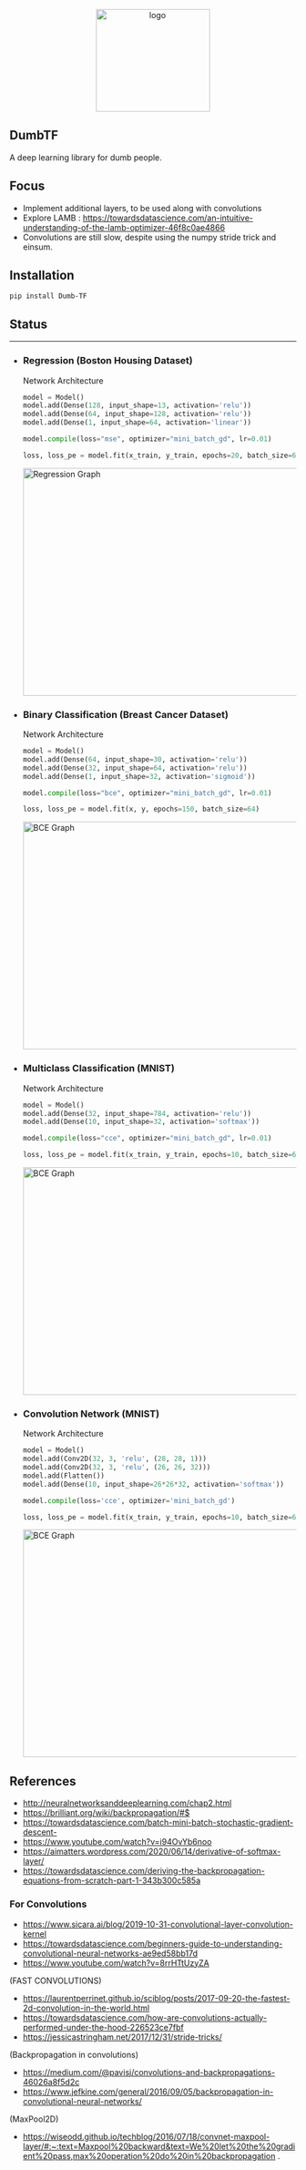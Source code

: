 <p align=center><img src="images/logo.png"
     alt="logo"
     style="height: 180px; width: 200px;" /></p>

DumbTF
---
A deep learning library for dumb people.

Focus
---

- Implement additional layers, to be used along with convolutions
- Explore LAMB : https://towardsdatascience.com/an-intuitive-understanding-of-the-lamb-optimizer-46f8c0ae4866
- Convolutions are still slow, despite using the numpy stride trick and einsum.

## Installation

`pip install Dumb-TF`

## Status
---

- ### Regression (Boston Housing Dataset)
  Network Architecture
    ```python 
    model = Model()
    model.add(Dense(128, input_shape=13, activation='relu'))
    model.add(Dense(64, input_shape=128, activation='relu'))
    model.add(Dense(1, input_shape=64, activation='linear'))

    model.compile(loss="mse", optimizer="mini_batch_gd", lr=0.01)

    loss, loss_pe = model.fit(x_train, y_train, epochs=20, batch_size=64)
    ```
  <img src="images/regression.png"
  alt="Regression Graph"
  style="margin-right: 10px; height:400px; width: 800px;" />

- ### Binary Classification (Breast Cancer Dataset)
  Network Architecture
    ```python
    model = Model()
    model.add(Dense(64, input_shape=30, activation='relu'))
    model.add(Dense(32, input_shape=64, activation='relu'))
    model.add(Dense(1, input_shape=32, activation='sigmoid'))

    model.compile(loss="bce", optimizer="mini_batch_gd", lr=0.01)

    loss, loss_pe = model.fit(x, y, epochs=150, batch_size=64)
    ```
  <img src="images/bce.png"
  alt="BCE Graph"
  style="margin-right: 10px; height:400px; width: 800px;" />

- ### Multiclass Classification (MNIST)
  Network Architecture
    ```python
    model = Model()
    model.add(Dense(32, input_shape=784, activation='relu'))
    model.add(Dense(10, input_shape=32, activation='softmax'))

    model.compile(loss="cce", optimizer="mini_batch_gd", lr=0.01)

    loss, loss_pe = model.fit(x_train, y_train, epochs=10, batch_size=64)
    ```
  <img src="images/cce.png"
  alt="BCE Graph"
  style="margin-right: 10px; height:400px; width: 800px;" />

- ### Convolution Network (MNIST)
  Network Architecture
    ```python
    model = Model()
    model.add(Conv2D(32, 3, 'relu', (28, 28, 1)))
    model.add(Conv2D(32, 3, 'relu', (26, 26, 32)))
    model.add(Flatten())
    model.add(Dense(10, input_shape=26*26*32, activation='softmax'))

    model.compile(loss='cce', optimizer='mini_batch_gd')

    loss, loss_pe = model.fit(x_train, y_train, epochs=10, batch_size=64)
    ```
  <img src="images/conv.png"
  alt="BCE Graph"
  style="margin-right: 10px; height:400px; width: 800px;" />

## References

- http://neuralnetworksanddeeplearning.com/chap2.html
- https://brilliant.org/wiki/backpropagation/#$
- https://towardsdatascience.com/batch-mini-batch-stochastic-gradient-descent-
- https://www.youtube.com/watch?v=i94OvYb6noo
- https://aimatters.wordpress.com/2020/06/14/derivative-of-softmax-layer/
- https://towardsdatascience.com/deriving-the-backpropagation-equations-from-scratch-part-1-343b300c585a

### For Convolutions

* https://www.sicara.ai/blog/2019-10-31-convolutional-layer-convolution-kernel
* https://towardsdatascience.com/beginners-guide-to-understanding-convolutional-neural-networks-ae9ed58bb17d
* https://www.youtube.com/watch?v=8rrHTtUzyZA

(FAST CONVOLUTIONS)

* https://laurentperrinet.github.io/sciblog/posts/2017-09-20-the-fastest-2d-convolution-in-the-world.html
* https://towardsdatascience.com/how-are-convolutions-actually-performed-under-the-hood-226523ce7fbf
* https://jessicastringham.net/2017/12/31/stride-tricks/

(Backpropagation in convolutions)

* https://medium.com/@pavisj/convolutions-and-backpropagations-46026a8f5d2c
* https://www.jefkine.com/general/2016/09/05/backpropagation-in-convolutional-neural-networks/

(MaxPool2D)

* https://wiseodd.github.io/techblog/2016/07/18/convnet-maxpool-layer/#:~:text=Maxpool%20backward&text=We%20let%20the%20gradient%20pass,max%20operation%20do%20in%20backpropagation
  .
